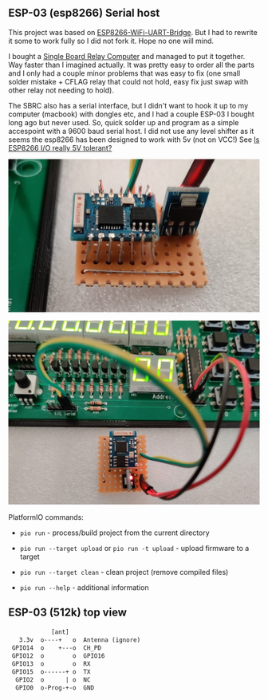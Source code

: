 ## ESP-03 (esp8266) Serial host

This project was based on [ESP8266-WiFi-UART-Bridge](https://github.com/roboremo/ESP8266-WiFi-UART-Bridge). But I had to rewrite it some to work fully so I did not fork it. Hope no one will mind.

I bought a [Single Board Relay Computer](https://www.tindie.com/products/jhallen/single-board-relay-computer/) and managed to put it together. Way faster than I imagined actually. It was pretty easy to order all the parts and I only had a couple minor problems that was easy to fix (one small solder mistake + CFLAG relay that could not hold, easy fix just swap with other relay not needing to hold).

The SBRC also has a serial interface, but I didn't want to hook it up to my computer (macbook) with dongles etc, and I had a couple ESP-03 I bought long ago but never used. So, quick solder up and program as a simple accespoint with a 9600 baud serial host. I did not use any level shifter as it seems the esp8266 has been designed to work with 5v (not on VCC!) See [Is ESP8266 I/O really 5V tolerant?](https://www.ba0sh1.com/blog/2016/08/03/is-esp8266-io-really-5v-tolerant/)

![](assets/pic_side.jpg)

![](assets/pic_top.jpg)

PlatformIO commands:

- `pio run` - process/build project from the current directory

- `pio run --target upload` or `pio run -t upload` - upload firmware to a target

- `pio run --target clean` - clean project (remove compiled files)

- `pio run --help` - additional information


## ESP-03 (512k) top view

```
	        [ant]
   3.3v  o----+   o  Antenna (ignore)
 GPIO14  o    +---o  CH_PD
 GPIO12  o        o  GPIO16
 GPIO13  o        o  RX
 GPIO15  o------+ o  TX
  GPIO2  o      | o  NC
  GPIO0  o-Prog-+-o  GND

```